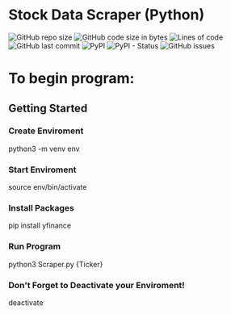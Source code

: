 # Stock Data Scraper (Python)

<div>
<img alt="GitHub repo size" src="https://img.shields.io/github/repo-size/andykr1k/StockDataScraper?style=for-the-badge">
<img alt="GitHub code size in bytes" src="https://img.shields.io/github/languages/code-size/andykr1k/StockDataScraper?style=for-the-badge">
<img alt="Lines of code" src="https://img.shields.io/tokei/lines/github/andykr1k/StockDataScraper?style=for-the-badge">
<img alt="GitHub last commit" src="https://img.shields.io/github/last-commit/andykr1k/StockDataScraper?color=blue&style=for-the-badge">
<img alt="PyPI" src="https://img.shields.io/pypi/v/yfinance?color=blue&style=for-the-badge">
<img alt="PyPI - Status" src="https://img.shields.io/pypi/status/yfinance?style=for-the-badge">
<img alt="GitHub issues" src="https://img.shields.io/github/issues-raw/andykr1k/StockDataScraper?style=for-the-badge">
</div>

# To begin program:
## Getting Started
### Create Enviroment
python3 -m venv env

### Start Enviroment
source env/bin/activate

### Install Packages 
pip install yfinance

### Run Program
python3 Scraper.py {Ticker}

### Don't Forget to Deactivate your Enviroment!
deactivate
